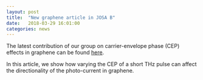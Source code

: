 ```yaml
---
layout: post
title:  "New graphene article in JOSA B"
date:   2018-03-29 16:01:00
categories: news
--- 
```

The latest contribution of our group on carrier-envelope phase (CEP) effects in graphene can be found [here][Paper].

In this article, we show how varying the CEP of a short THz pulse can affect the directionality of the photo-current in graphene.

[Paper]:      https://www.osapublishing.org/josab/abstract.cfm?uri=josab-35-4-958
